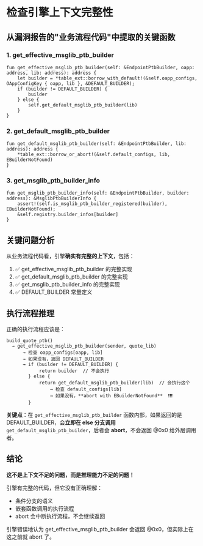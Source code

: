 # 检查引擎上下文完整性

## 从漏洞报告的"业务流程代码"中提取的关键函数

### 1. get_effective_msglib_ptb_builder
```move
fun get_effective_msglib_ptb_builder(self: &EndpointPtbBuilder, oapp: address, lib: address): address {
    let builder = *table_ext::borrow_with_default!(&self.oapp_configs, OAppConfigKey { oapp, lib }, &DEFAULT_BUILDER);
    if (builder != DEFAULT_BUILDER) {
        builder
    } else {
        self.get_default_msglib_ptb_builder(lib)
    }
}
```

### 2. get_default_msglib_ptb_builder
```move
fun get_default_msglib_ptb_builder(self: &EndpointPtbBuilder, lib: address): address {
    *table_ext::borrow_or_abort!(&self.default_configs, lib, EBuilderNotFound)
}
```

### 3. get_msglib_ptb_builder_info
```move
fun get_msglib_ptb_builder_info(self: &EndpointPtbBuilder, builder: address): &MsglibPtbBuilderInfo {
    assert!(self.is_msglib_ptb_builder_registered(builder), EBuilderNotFound);
    &self.registry.builder_infos[builder]
}
```

## 关键问题分析

从业务流程代码看，引擎**确实有完整的上下文**，包括：
1. ✅ get_effective_msglib_ptb_builder 的完整实现
2. ✅ get_default_msglib_ptb_builder 的完整实现  
3. ✅ get_msglib_ptb_builder_info 的完整实现
4. ✅ DEFAULT_BUILDER 常量定义

## 执行流程推理

正确的执行流程应该是：

```
build_quote_ptb()
  → get_effective_msglib_ptb_builder(sender, quote_lib)
      → 检查 oapp_configs[oapp, lib]
      → 如果没有，返回 DEFAULT_BUILDER
      → if (builder != DEFAULT_BUILDER) {
            return builder  // 不会执行
        } else {
            return get_default_msglib_ptb_builder(lib)  // 会执行这个
                → 检查 default_configs[lib]
                → 如果没有，**abort with EBuilderNotFound**  ❗❗❗
        }
```

**关键点**：在 `get_effective_msglib_ptb_builder` 函数内部，如果返回的是 DEFAULT_BUILDER，会**立即在 else 分支调用** `get_default_msglib_ptb_builder`，后者会 **abort**，不会返回 @0x0 给外层调用者。

## 结论

**这不是上下文不足的问题，而是推理能力不足的问题！**

引擎有完整的代码，但它没有正确理解：
- 条件分支的语义
- 嵌套函数调用的执行流程  
- abort 会中断执行流程，不会继续返回

引擎错误地认为 get_effective_msglib_ptb_builder 会返回 @0x0，但实际上在这之前就 abort 了。

